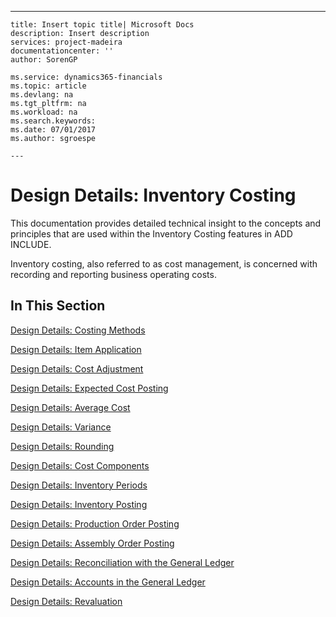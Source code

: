---
    title: Insert topic title| Microsoft Docs
    description: Insert description
    services: project-madeira
    documentationcenter: ''
    author: SorenGP

    ms.service: dynamics365-financials
    ms.topic: article
    ms.devlang: na
    ms.tgt_pltfrm: na
    ms.workload: na
    ms.search.keywords:
    ms.date: 07/01/2017
    ms.author: sgroespe

    ---
# Design Details: Inventory Costing
This documentation provides detailed technical insight to the concepts and principles that are used within the Inventory Costing features in ADD INCLUDE<!--[!INCLUDE[nav_current_long](../../includes/nav_current_long_md.md)]-->.  
  
 Inventory costing, also referred to as cost management, is concerned with recording and reporting business operating costs.  
  
## In This Section  
 [Design Details: Costing Methods](../design-details-costing-methods.md)  
  
 [Design Details: Item Application](../design-details-item-application.md)  
  
 [Design Details: Cost Adjustment](../design-details-cost-adjustment.md)  
  
 [Design Details: Expected Cost Posting](../design-details-expected-cost-posting.md)  
  
 [Design Details: Average Cost](../design-details-average-cost.md)  
  
 [Design Details: Variance](../design-details-variance.md)  
  
 [Design Details: Rounding](../design-details-rounding.md)  
  
 [Design Details: Cost Components](../design-details-cost-components.md)  
  
 [Design Details: Inventory Periods](../design-details-inventory-periods.md)  
  
 [Design Details: Inventory Posting](../design-details-inventory-posting.md)  
  
 [Design Details: Production Order Posting](../design-details-production-order-posting.md)  
  
 [Design Details: Assembly Order Posting](../design-details-assembly-order-posting.md)  
  
 [Design Details: Reconciliation with the General Ledger](../design-details-reconciliation-with-the-general-ledger.md)  
  
 [Design Details: Accounts in the General Ledger](../design-details-accounts-in-the-general-ledger.md)  
  
 [Design Details: Revaluation](../design-details-revaluation.md)